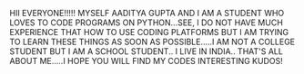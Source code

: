 HII EVERYONE!!!!!
MYSELF AADITYA GUPTA AND I AM A STUDENT WHO LOVES TO CODE PROGRAMS ON PYTHON...SEE, I DO NOT HAVE MUCH EXPERIENCE THAT HOW TO USE CODING PLATFORMS BUT I AM  TRYING TO LEARN THESE THINGS AS
SOON AS POSSIBLE.....I AM NOT A COLLEGE STUDENT BUT I AM A SCHOOL STUDENT.. I LIVE IN INDIA..
THAT'S ALL ABOUT ME.....I HOPE YOU WILL FIND MY CODES INTERESTING
KUDOS!
